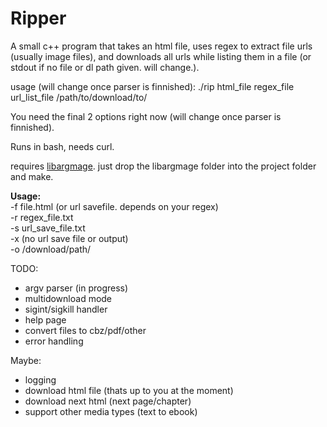 # Ripper
A small c++ program that takes an html file, uses regex to extract file urls (usually image files), and downloads all urls while listing them in a file (or stdout if no file or dl path given. will change.).

usage (will change once parser is finnished):
./rip html_file regex_file url_list_file /path/to/download/to/

You need the final 2 options right now (will change once parser is finnished).

Runs in bash, needs curl.

requires [libargmage](https://github.com/bin4rym4ge/libargmage).
just drop the libargmage folder into the project folder and make.

**Usage:**<br />
-f file.html (or url savefile. depends on your regex)<br />
-r regex_file.txt<br />
-s url_save_file.txt<br />
-x (no url save file or output)<br />
-o /download/path/<br />

TODO:
 - argv parser (in progress)
 - multidownload mode
 - sigint/sigkill handler
 - help page
 - convert files to cbz/pdf/other
 - error handling

Maybe:
 - logging
 - download html file (thats up to you at the moment)
 - download next html (next page/chapter)
 - support other media types (text to ebook)
